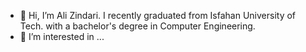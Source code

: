 - 👋 Hi, I’m Ali Zindari. I recently graduated from Isfahan University of Tech. with a bachelor's degree in Computer Engineering.
- 👀 I’m interested in ...
<!---
- 🌱 I’m currently learning ...
- 💞️ I’m looking to collaborate on ...
- 📫 How to reach me ...
--->

<!---
alizindari/alizindari is a ✨ special ✨ repository because its `README.md` (this file) appears on your GitHub profile.
You can click the Preview link to take a look at your changes.
--->
